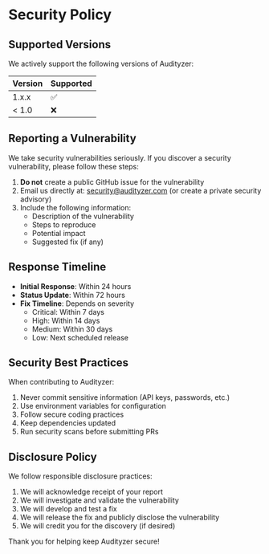 
# Security Policy

## Supported Versions

We actively support the following versions of Audityzer:

| Version | Supported          |
| ------- | ------------------ |
| 1.x.x   | :white_check_mark: |
| < 1.0   | :x:                |

## Reporting a Vulnerability

We take security vulnerabilities seriously. If you discover a security vulnerability, please follow these steps:

1. **Do not** create a public GitHub issue for the vulnerability
2. Email us directly at: security@audityzer.com (or create a private security advisory)
3. Include the following information:
   - Description of the vulnerability
   - Steps to reproduce
   - Potential impact
   - Suggested fix (if any)

## Response Timeline

- **Initial Response**: Within 24 hours
- **Status Update**: Within 72 hours
- **Fix Timeline**: Depends on severity
  - Critical: Within 7 days
  - High: Within 14 days
  - Medium: Within 30 days
  - Low: Next scheduled release

## Security Best Practices

When contributing to Audityzer:

1. Never commit sensitive information (API keys, passwords, etc.)
2. Use environment variables for configuration
3. Follow secure coding practices
4. Keep dependencies updated
5. Run security scans before submitting PRs

## Disclosure Policy

We follow responsible disclosure practices:

1. We will acknowledge receipt of your report
2. We will investigate and validate the vulnerability
3. We will develop and test a fix
4. We will release the fix and publicly disclose the vulnerability
5. We will credit you for the discovery (if desired)

Thank you for helping keep Audityzer secure!
